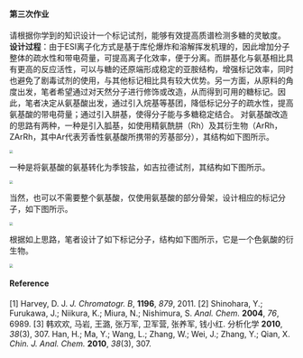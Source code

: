 #### 第三次作业 ####
请根据你学到的知识设计一个标记试剂，能够有效提高质谱检测多糖的灵敏度。
**设计过程**：由于ESI离子化方式是基于库伦爆炸和溶解挥发机理的，因此增加分子整体的疏水性和带电荷量，可提高离子化效率，便于分离。而肼基化与氨基相比具有更高的反应活性，可以与糖的还原端形成稳定的亚胺结构，增强标记效率，同时也避免了剧毒试剂的使用，与其他标记相比具有较大优势。另一方面，从原料的角度出发，笔者希望通过对天然分子进行修饰或改造，从而得到可用的糖标记。因此，笔者决定从氨基酸出发，通过引入烷基等基团，降低标记分子的疏水性，提高氨基酸的带电荷量；通过引入肼基，使得分子能与多糖稳定结合。
对氨基酸改造的思路有两种，一种是引入胍基，如使用精氨酰肼（Rh）及其衍生物（ArRh，ZArRh，其中Ar代表芳香性氨基酸所携带的芳基部分），其结构如下图所示。

<img src="C:\Workbench\Chemistry\Chemistry Course\2020 Biochemistry Analysis\作业\第三次作业\插图1.png" style="zoom:38%;" />

一种是将氨基酸的氨基转化为季铵盐，如吉拉德试剂，其结构如下图所示。

<img src="C:\Workbench\Chemistry\Chemistry Course\2020 Biochemistry Analysis\作业\第三次作业\插图2.png" style="zoom:38%;" />

当然，也可以不需要整个氨基酸，仅使用氨基酸的部分骨架，设计相应的标记分子，如下图所示。

<img src="C:\Workbench\Chemistry\Chemistry Course\2020 Biochemistry Analysis\作业\第三次作业\插图3.png" style="zoom:38%;" />

根据如上思路，笔者设计了如下标记分子，结构如下图所示，它是一个色氨酸的衍生物。

<img src="C:\Workbench\Chemistry\Chemistry Course\2020 Biochemistry Analysis\作业\第三次作业\插图4.png" style="zoom:38%;" />

#### Reference ####
[1] Harvey, D. J. *J. Chromatogr. B*, **1196**, *879*, 2011.
[2] Shinohara, Y.; Furukawa, J.; Niikura, K.; Miura, N.; Nishimura, S. *Anal. Chem.* **2004**, *76*, 6989.
[3] 韩欢欢, 马岩, 王潞, 张万军, 卫军营, 张养军, 钱小红. <font face="楷体">分析化学</font> **2010**, *38*(3), 307.
  	Han, H.; Ma, Y.; Wang, L.; Zhang, W.; Wei, J.; Zhang, Y.; Qian, X. *Chin. J. Anal. Chem.* **2010**, *38*(3), 307.
